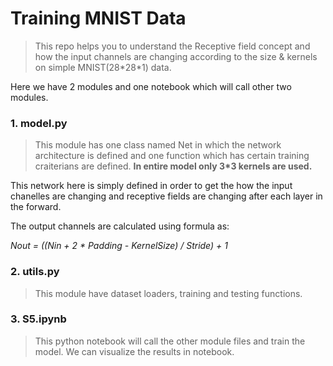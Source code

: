 # Training MNIST Data
> This repo helps you to understand the Receptive field concept and how the input channels are changing according to the size & kernels on simple MNIST(28\*28\*1) data.

Here we have 2 modules and one notebook which will call other two modules.

### 1. model.py
> This module has one class named Net in which the network architecture is defined and one function which has certain training craiterians are defined.
**In entire model only 3*3 kernels are used.**

This network here is simply defined in order to get the how the input chanelles are changing and receptive fields are changing after each layer in the forward.

The output channels are calculated using formula as:

*Nout = ((Nin + 2 * Padding - KernelSize) / Stride) + 1*

### 2. utils.py
> This module have dataset loaders, training and testing functions.

### 3. S5.ipynb
> This python notebook will call the other module files and train the model. We can visualize the results in notebook.
